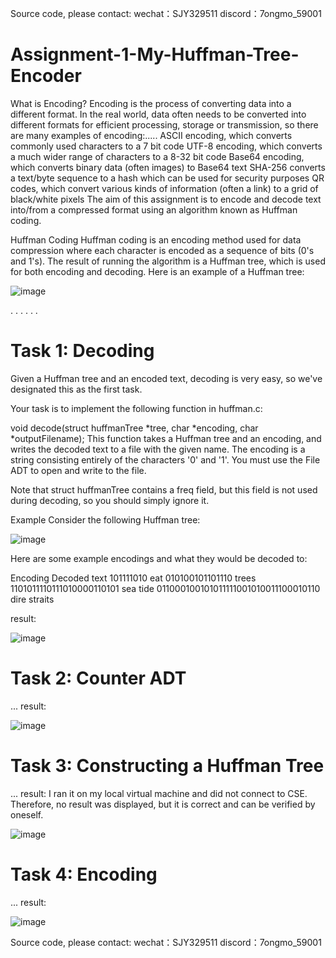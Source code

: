 Source code, please contact:
wechat：SJY329511
discord：7ongmo_59001

# Assignment-1-My-Huffman-Tree-Encoder

What is Encoding? Encoding is the process of converting data into a different format.  In the real world, data often needs to be converted into different formats for efficient processing, storage or transmission, so there are many examples of encoding:.....
ASCII encoding, which converts commonly used characters to a 7 bit code
UTF-8 encoding, which converts a much wider range of characters to a 8-32 bit code
Base64 encoding, which converts binary data (often images) to Base64 text
SHA-256 converts a text/byte sequence to a hash which can be used for security purposes
QR codes, which convert various kinds of information (often a link) to a grid of black/white pixels
The aim of this assignment is to encode and decode text into/from a compressed format using an algorithm known as Huffman coding.

Huffman Coding
Huffman coding is an encoding method used for data compression where each character is encoded as a sequence of bits (0's and 1's). The result of running the algorithm is a Huffman tree, which is used for both encoding and decoding. Here is an example of a Huffman tree:

![image](https://github.com/user-attachments/assets/06429f62-6301-4d51-8b2a-3a432f99851d)

.
.
.
.
.
.
# Task 1: Decoding
Given a Huffman tree and an encoded text, decoding is very easy, so we've designated this as the first task.

Your task is to implement the following function in huffman.c:

void decode(struct huffmanTree *tree, char *encoding, char *outputFilename);
This function takes a Huffman tree and an encoding, and writes the decoded text to a file with the given name. The encoding is a string consisting entirely of the characters '0' and '1'. You must use the File ADT to open and write to the file.

Note that struct huffmanTree contains a freq field, but this field is not used during decoding, so you should simply ignore it.

Example
Consider the following Huffman tree:

![image](https://github.com/user-attachments/assets/b0e1daba-c59e-480e-bf98-a3ebde1e66a6)

Here are some example encodings and what they would be decoded to:

Encoding	Decoded text
101111010	eat
010100101101110	trees
1101011110111010000110101	sea tide
011000100101011111001010011100010110	dire straits

result:

![image](https://github.com/user-attachments/assets/817db3f4-c2ff-46b9-aa14-11e3d6824880)



# Task 2: Counter ADT
...
result:

![image](https://github.com/user-attachments/assets/5239f688-d2b9-496b-9c54-a3ab6fbfb90e)

# Task 3: Constructing a Huffman Tree
...
result: I ran it on my local virtual machine and did not connect to CSE. Therefore, no result was displayed, but it is correct and can be verified by oneself.

![image](https://github.com/user-attachments/assets/a9cee85f-101b-4339-a04a-503c03aa55ae)


# Task 4: Encoding
...
result:

![image](https://github.com/user-attachments/assets/b17e8754-7c29-4dcd-9d72-cee2aa361097)


Source code, please contact:
wechat：SJY329511
discord：7ongmo_59001

